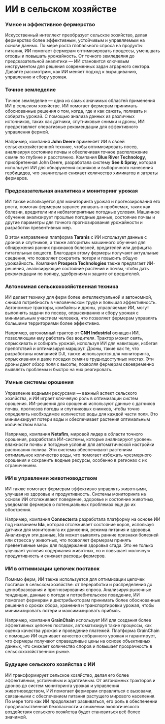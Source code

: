 # ИИ в сельском хозяйстве

### Умное и эффективное фермерство

Искусственный интеллект преобразует сельское хозяйство, делая фермерство более эффективным, устойчивым и управляемым на основе данных. По мере роста глобального спроса на продукты питания, ИИ помогает фермерам оптимизировать процессы, уменьшать отходы и повышать урожайность. От точного земледелия до предсказательной аналитики — ИИ становится ключевым инструментом для решения современных задач аграрного сектора. Давайте рассмотрим, как ИИ меняет подход к выращиванию, управлению и сбору урожая.

### Точное земледелие

Точное земледелие — одна из самых значимых областей применения ИИ в сельском хозяйстве. ИИ помогает фермерам принимать обоснованные решения о том, когда, где и как сажать, поливать и собирать урожай. С помощью анализа данных из различных источников, таких как датчики, спутниковые снимки и дроны, ИИ предоставляет оперативные рекомендации для эффективного управления фермой.

Например, компания **John Deere** применяет ИИ в своей сельскохозяйственной технике, чтобы оптимизировать посев, анализируя состояние почвы и обеспечивая точное расположение семян по глубине и расстоянию. Компания **Blue River Technology**, приобретенная John Deere, разработала систему **See & Spray**, которая использует ИИ для обнаружения сорняков и выборочного нанесения гербицидов, что значительно снижает количество химикатов и затраты фермеров.

### Предсказательная аналитика и мониторинг урожая

ИИ также используется для мониторинга урожая и прогнозирования его роста, помогая фермерам заранее узнавать о проблемах, таких как болезни, вредители или неблагоприятные погодные условия. Машинное обучение анализирует прошлые погодные данные, состояние почвы и другие параметры для точного прогнозирования урожайности и разработки превентивных мер.

В этом направлении платформа **Taranis** с ИИ использует данные с дронов и спутников, а также алгоритмы машинного обучения для обнаружения ранних признаков болезней, вредителей или дефицита питательных веществ. Благодаря этому фермеры получают актуальные сведения, что позволяет сократить потери и повысить общую урожайность. Компания **Prospera Technologies** также предлагает ИИ-решения, анализирующие состояние растений и почвы, чтобы дать рекомендации по поливу, удобрениям и защите от вредителей.

### Автономная сельскохозяйственная техника

ИИ делает технику для ферм более интеллектуальной и автономной, снижая потребность в человеческом труде и повышая эффективность. Автономные тракторы, комбайны и дроны, управляемые ИИ, могут выполнять задачи по посеву, опрыскиванию и сбору урожая с минимальным участием человека, что позволяет фермерам управлять большими территориями более эффективно.

Например, автономный трактор от **CNH Industrial** оснащен ИИ, позволяющим ему работать без водителя. Трактор может сеять, опрыскивать и собирать урожай, используя ИИ для навигации, избегая препятствий и оптимизируя маршрут. Дроны, такие как те, что разработаны компанией DJI, также используются для мониторинга, опрыскивания и даже посадки семян в труднодоступных местах. Эти дроны дают обзор поля с высоты, позволяя фермерам своевременно выявлять проблемы и быстро на них реагировать.

### Умные системы орошения

Управление водными ресурсами — важный аспект сельского хозяйства, и ИИ играет ключевую роль в оптимизации систем орошения. ИИ-решения для орошения используют данные с датчиков почвы, прогнозов погоды и спутниковых снимков, чтобы точно определять необходимое количество воды для каждой части поля. Это минимизирует потери воды и обеспечивает растения оптимальным количеством влаги.

Например, компания **Netafim**, мировой лидер в области точного орошения, разработала ИИ-системы, которые анализируют уровень влажности почвы и погодные условия для автоматической настройки расписания полива. Эти системы обеспечивают растениям оптимальное количество воды, что помогает избежать чрезмерного орошения и сохранить водные ресурсы, особенно в регионах с их ограничением.

### ИИ в управлении животноводством

ИИ также помогает фермерам эффективно управлять животными, улучшая их здоровье и продуктивность. Системы мониторинга на основе ИИ отслеживают поведение, здоровье и состояние животных, уведомляя фермеров о потенциальных проблемах еще до их обострения.

Например, компания **Connecterra** разработала платформу на основе ИИ под названием **Ida**, которая отслеживает состояние коров, используя датчики для мониторинга их движения, режима питания и здоровья. Анализируя эти данные, Ida может выявлять ранние признаки болезней или стресса у животных, что позволяет фермерам принять превентивные меры для поддержания здоровья стада. Это не только улучшает условия содержания животных, но и повышает молочную продуктивность и снижает расходы фермеров.

### ИИ в оптимизации цепочек поставок

Помимо ферм, ИИ также используется для оптимизации цепочек поставок в сельском хозяйстве: от переработки и распределения до ценообразования и прогнозирования спроса. Анализируя рыночные тенденции, данные о погоде и потребительское поведение, ИИ помогает фермерам и дистрибьюторам принимать более обоснованные решения о сроках сбора, хранения и транспортировки урожая, чтобы минимизировать потери и максимизировать прибыль.

Например, компания **GrainChain** использует ИИ для создания более эффективных цепочек поставок, автоматизируя такие процессы, как оценка качества урожая и проведение платежей. Платформа GrainChain с помощью ИИ оценивает качество собранного урожая и гарантирует, что фермеры получают справедливые цены на основе объективных данных, что снижает количество споров и повышает прозрачность в сельскохозяйственном рынке.

### Будущее сельского хозяйства с ИИ

ИИ трансформирует сельское хозяйство, делая его более эффективным, устойчивым и адаптивным. От автономных тракторов и дронов до систем мониторинга урожая и управления животноводством, ИИ помогает фермерам справляться с вызовами, связанными с обеспечением питания растущего мирового населения. По мере того как ИИ продолжает развиваться, его роль в обеспечении продовольственной безопасности и снижении экологического воздействия сельского хозяйства будет становиться всё более значимой.
